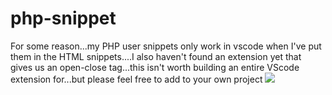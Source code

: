 # php-snippet
For some reason...my PHP user snippets only work in vscode when I've put them in the HTML snippets....I also haven't found an extension yet that gives us an open-close tag...this isn't worth building an entire VScode extension for...but please feel free to add to your own project
![](phptag.gif.gif)

